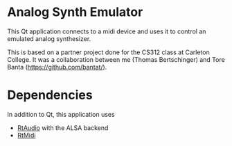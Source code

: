 # Analog Synth Emulator

This Qt application connects to a midi device and uses it to control an emulated analog synthesizer. 


This is based on a partner project done for the CS312 class at Carleton College. It was a collaboration between me (Thomas Bertschinger) and Tore Banta (https://github.com/bantat/). 

# Dependencies

In addition to Qt, this application uses 
* [RtAudio](https://www.music.mcgill.ca/~gary/rtaudio/) with the ALSA backend
* [RtMidi](https://www.music.mcgill.ca/~gary/rtmidi/)
